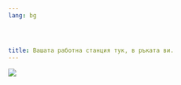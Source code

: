 ```yaml
---
lang: bg




title: Вашата работна станция тук, в ръката ви.
---
```


<img src="Images/earth.png" />




